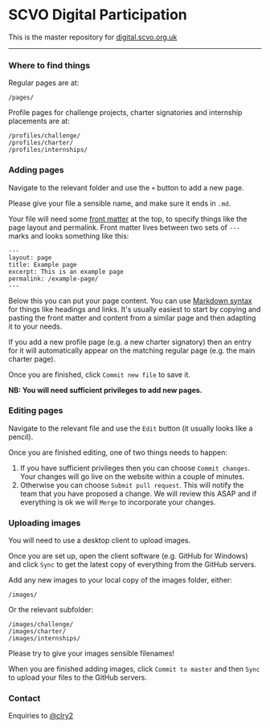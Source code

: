 # SCVO Digital Participation

This is the master repository for [digital.scvo.org.uk](http://digital.scvo.org.uk)

---

### Where to find things

Regular pages are at:

```
/pages/
```

Profile pages for challenge projects, charter signatories and internship placements are at:

```
/profiles/challenge/
/profiles/charter/
/profiles/internships/
```

### Adding pages

Navigate to the relevant folder and use the `+` button to add a new page.

Please give your file a sensible name, and make sure it ends in `.md`.

Your file will need some [front matter](http://jekyllrb.com/docs/frontmatter/) at the top, to specify things like the page layout and permalink. Front matter lives between two sets of `---` marks and looks something like this:

```
---
layout: page
title: Example page
excerpt: This is an example page
permalink: /example-page/
---
```

Below this you can put your page content. You can use [Markdown syntax](https://help.github.com/articles/markdown-basics/) for things like headings and links. It's usually easiest to start by copying and pasting the front matter and content from a similar page and then adapting it to your needs.

If you add a new profile page (e.g. a new charter signatory) then an entry for it will automatically appear on the matching regular page (e.g. the main charter page).

Once you are finished, click `Commit new file` to save it.

**NB: You will need sufficient privileges to add new pages.**

### Editing pages

Navigate to the relevant file and use the `Edit` button (it usually looks like a pencil).

Once you are finished editing, one of two things needs to happen:

1. If you have sufficient privileges then you can choose `Commit changes`. Your changes will go live on the website within a couple of minutes.
2. Otherwise you can choose `Submit pull request`. This will notify the team that you have proposed a change. We will review this ASAP and if everything is ok we will `Merge` to incorporate your changes.

### Uploading images

You will need to use a desktop client to upload images.

Once you are set up, open the client software (e.g. GitHub for Windows) and click `Sync` to get the latest copy of everything from the GitHub servers.

Add any new images to your local copy of the images folder, either:

```
/images/
```

Or the relevant subfolder:

```
/images/challenge/
/images/charter/
/images/internships/
```

Please try to give your images sensible filenames!

When you are finished adding images, click `Commit to master` and then `Sync` to upload your files to the GitHub servers.

### Contact

Enquiries to [@clry2](https://github.com/clry2)
